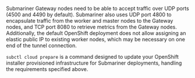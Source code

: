 Submariner Gateway nodes need to be able to accept traffic over UDP ports (4500 and 4490 by default).
Submariner also uses UDP port 4800 to encapsulate traffic from the worker and master nodes to the Gateway nodes, and TCP port 8080 to
retrieve metrics from the Gateway nodes.
Additionally, the default OpenShift deployment does not allow assigning an elastic public IP to existing worker nodes, which may be
necessary on one end of the tunnel connection.

`subctl cloud prepare` is a command designed to update your OpenShift installer provisioned infrastructure for Submariner deployments,
handling the requirements specified above.
